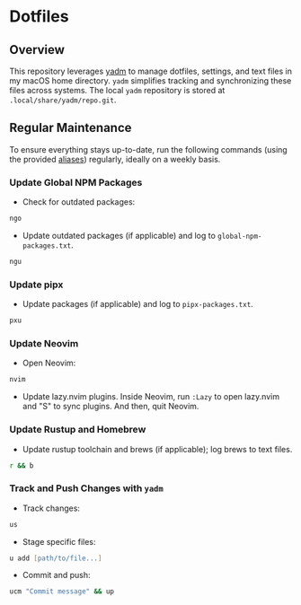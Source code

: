 # Dotfiles

## Overview

This repository leverages [yadm](https://yadm.io) to manage dotfiles, settings, and text files in my macOS home directory. `yadm` simplifies tracking and synchronizing these files across systems. The local `yadm` repository is stored at `.local/share/yadm/repo.git`.

## Regular Maintenance

To ensure everything stays up-to-date, run the following commands (using the provided [aliases](./.aliases)) regularly, ideally on a weekly basis.

### Update Global NPM Packages

- Check for outdated packages:

```zsh
ngo
```

- Update outdated packages (if applicable) and log to `global-npm-packages.txt`.

```zsh
ngu
```

### Update pipx

- Update packages (if applicable) and log to `pipx-packages.txt`.

```zsh
pxu
```

### Update Neovim

- Open Neovim:

```zsh
nvim
```

- Update lazy.nvim plugins. Inside Neovim, run `:Lazy` to open lazy.nvim and "S" to sync plugins. And then, quit Neovim.

### Update Rustup and Homebrew

- Update rustup toolchain and brews (if applicable); log brews to text files.

```zsh
r && b
```

### Track and Push Changes with `yadm`

- Track changes:

```zsh
us
```

- Stage specific files:

```zsh
u add [path/to/file...]
```

- Commit and push:

```zsh
ucm "Commit message" && up
```
